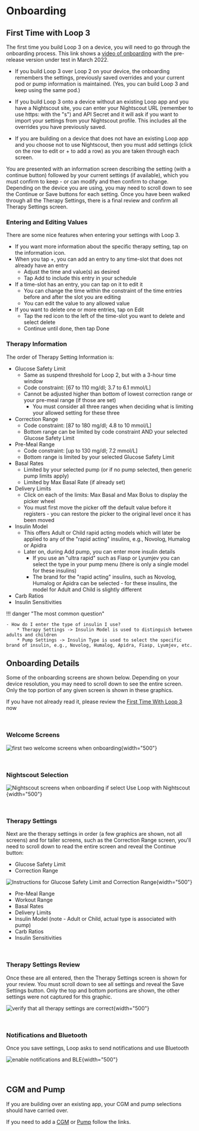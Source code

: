 # Onboarding

## First Time with Loop 3

The first time you build Loop 3 on a device, you will need to go through the onboarding process. This link shows a [video of onboarding](https://drive.google.com/file/d/1NkS-YGREFn1UBmBbOjsD2Yy0ZUyEYM1l/view?usp=sharing) with the pre-release version under test in March 2022.

* If you build Loop 3 over Loop 2 on your device, the onboarding remembers the settings, previously saved overrides and your current pod or pump information is maintained. (Yes, you can build Loop 3 and keep using the same pod.)  

* If you build Loop 3 onto a device without an existing Loop app and you have a Nightscout site, you can enter your Nightscout URL (remember to use https: with the "s") and API Secret and it will ask if you want to import your settings from your Nightscout profile. This includes all the overrides you have previously saved.

* If you are building on a device that does not have an existing Loop app and you choose not to use Nightscout, then you must add settings (click on the row to edit or + to add a row) as you are taken through each screen.

You are presented with an information screen describing the setting (with a continue button) followed by your current settings (if available), which you must confirm to keep - or can modify and then confirm to change. Depending on the device you are using, you may need to scroll down to see the Continue or Save buttons for each setting. Once you have been walked through all the Therapy Settings, there is a final review and confirm all Therapy Settings screen.

### Entering and Editing Values

There are some nice features when entering your settings with Loop 3.

* If you want more information about the specific therapy setting, tap on the information icon.
* When you tap +, you can add an entry to any time-slot that does not already have an entry
    * Adjust the time and value(s) as desired
    * Tap Add to include this entry in your schedule
* If a time-slot has an entry, you can tap on it to edit it
    * You can change the time within the constraint of the time entries before and after the slot you are editing
    * You can edit the value to any allowed value
* If you want to delete one or more entries, tap on Edit
    * Tap the red icon to the left of the time-slot you want to delete and select delete
    * Continue until done, then tap Done

### Therapy Information

The order of Therapy Setting Information is:

* Glucose Safety Limit
    * Same as suspend threshold for Loop 2, but with a 3-hour time window
    * Code constraint: [67 to 110 mg/dl; 3.7 to 6.1 mmol/L]
    * Cannot be adjusted higher than bottom of lowest correction range or your pre-meal range (if those are set)
        * You must consider all three ranges when deciding what is limiting your allowed setting for these three
* Correction Range
    * Code constraint: [87 to 180 mg/dl; 4.8 to 10 mmol/L]
    * Bottom range can be limited by code constraint AND your selected Glucose Safety Limit
* Pre-Meal Range
    * Code constraint: [up to 130 mg/dl; 7.2 mmol/L]
    * Bottom range is limited by your selected Glucose Safety Limit
* Basal Rates
    * Limited by your selected pump (or if no pump selected, then generic pump limits apply)
    * Limited by Max Basal Rate (if already set)
* Delivery Limits
    * Click on each of the limits: Max Basal and Max Bolus to display the picker wheel
    * You must first move the picker off the default value before it registers - you can restore the picker to the original level once it has been moved
* Insulin Model
    * This offers Adult or Child rapid acting models which will later be applied to any of the "rapid acting" insulins, e.g., Novolog, Humalog or Apidra
    * Later on, during Add pump, you can enter more insulin details
        * If you use an "ultra rapid" such as Fiasp or Lyumjev you can select the type in your pump menu (there is only a single model for these insulins)
        * The brand for the "rapid acting" insulins, such as Novolog, Humalog or Apidra can be selected - for these insulins, the model for Adult and Child is slightly different
* Carb Ratios
* Insulin Sensitivities

!!! danger "The most common question"

    - How do I enter the type of insulin I use?
        * Therapy Settings -> Insulin Model is used to distinguish between adults and children
        * Pump Settings -> Insulin Type is used to select the specific brand of insulin, e.g., Novolog, Humalog, Apidra, Fiasp, Lyumjev, etc.


## Onboarding Details

Some of the onboarding screens are shown below. Depending on your device resolution, you may need to scroll down to see the entire screen. Only the top portion of any given screen is shown in these graphics.

If you have not already read it, please review the [First Time With Loop 3](#first-time-with-loop-3) now

&nbsp;

### Welcome Screens

![first two welcome screens when onboarding](img/welcome-menus-x2.svg){width="500"}

&nbsp;

### Nightscout Selection

![Nightscout screens when onboarding if select Use Loop with Nightscout](img/nightscout-menus-x2.svg){width="500"}

&nbsp;

### Therapy Settings

Next are the therapy settings in order (a few graphics are shown, not all screens) and for taller screens, such as the Correction Range screen, you'll need to scroll down to read the entire screen and reveal the Continue button:

* Glucose Safety Limit
* Correction Range

![Instructions for Glucose Safety Limit and Correction Range](img/onboard-safety-target-range-x2.svg){width="500"}

* Pre-Meal Range
* Workout Range
* Basal Rates
* Delivery Limits
* Insulin Model (note - Adult or Child, actual type is associated with pump)
* Carb Ratios
* Insulin Sensitivities

&nbsp;

### Therapy Settings Review

Once these are all entered, then the Therapy Settings screen is shown for your review. You must scroll down to see all settings and reveal the Save Settings button.  Only the top and bottom portions are shown, the other settings were not captured for this graphic.

![verify that all therapy settings are correct](img/therapy-setting-review-x2.svg){width="500"}


&nbsp;

### Notifications and Bluetooth

Once you save settings, Loop asks to send notifications and use Bluetooth

![enable notifications and BLE](img/notify-ble-x2.svg){width="500"}

&nbsp;

## CGM and Pump

If you are building over an existing app, your CGM and pump selections should have carried over.

If you need to add a [CGM](loop-3-cgm.md) or [Pump](loop-3-pump.md) follow the links.

